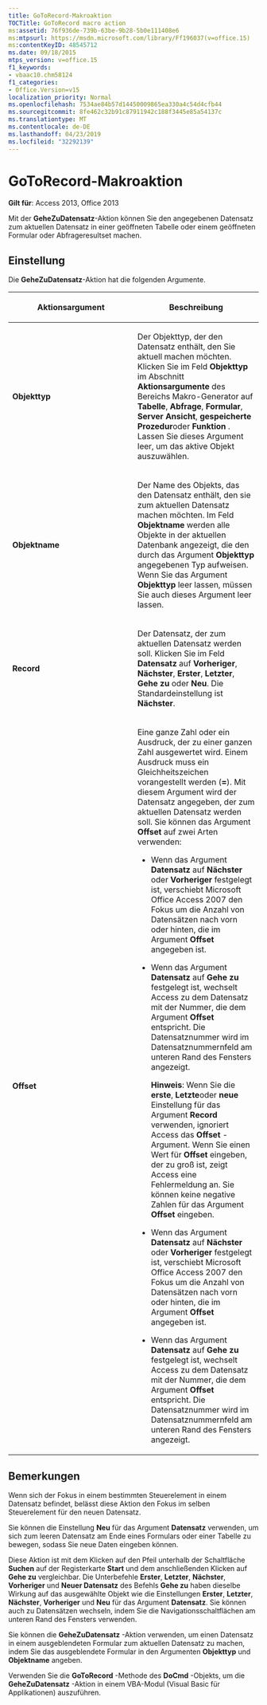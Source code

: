 ```yaml
---
title: GoToRecord-Makroaktion
TOCTitle: GoToRecord macro action
ms:assetid: 76f936de-739b-63be-9b28-5b0e111408e6
ms:mtpsurl: https://msdn.microsoft.com/library/Ff196037(v=office.15)
ms:contentKeyID: 48545712
ms.date: 09/18/2015
mtps_version: v=office.15
f1_keywords:
- vbaac10.chm58124
f1_categories:
- Office.Version=v15
localization_priority: Normal
ms.openlocfilehash: 7534ae84b57d14450009865ea330a4c54d4cfb44
ms.sourcegitcommit: 8fe462c32b91c87911942c188f3445e85a54137c
ms.translationtype: MT
ms.contentlocale: de-DE
ms.lasthandoff: 04/23/2019
ms.locfileid: "32292139"
---
```

# <a name="gotorecord-macro-action"></a>GoToRecord-Makroaktion


**Gilt für**: Access 2013, Office 2013

Mit der **GeheZuDatensatz**-Aktion können Sie den angegebenen Datensatz zum aktuellen Datensatz in einer geöffneten Tabelle oder einem geöffneten Formular oder Abfrageresultset machen.

## <a name="setting"></a>Einstellung

Die **GeheZuDatensatz**-Aktion hat die folgenden Argumente.

<table>
<colgroup>
<col style="width: 50%" />
<col style="width: 50%" />
</colgroup>
<thead>
<tr class="header">
<th><p>Aktionsargument</p></th>
<th><p>Beschreibung</p></th>
</tr>
</thead>
<tbody>
<tr class="odd">
<td><p><strong>Objekttyp</strong></p></td>
<td><p>Der Objekttyp, der den Datensatz enthält, den Sie aktuell machen möchten. Klicken Sie im Feld <strong>Objekttyp</strong> im Abschnitt <strong>Aktionsargumente</strong> des Bereichs Makro-Generator auf <strong>Tabelle</strong>, <strong>Abfrage</strong>, <strong>Formular</strong>, <strong>Server Ansicht</strong>, <strong>gespeicherte Prozedur</strong>oder <strong>Funktion</strong> . Lassen Sie dieses Argument leer, um das aktive Objekt auszuwählen.</p></td>
</tr>
<tr class="even">
<td><p><strong>Objektname</strong></p></td>
<td><p>Der Name des Objekts, das den Datensatz enthält, den sie zum aktuellen Datensatz machen möchten. Im Feld <strong>Objektname</strong> werden alle Objekte in der aktuellen Datenbank angezeigt, die den durch das Argument <strong>Objekttyp</strong> angegebenen Typ aufweisen. Wenn Sie das Argument <strong>Objekttyp</strong> leer lassen, müssen Sie auch dieses Argument leer lassen.</p></td>
</tr>
<tr class="odd">
<td><p><strong>Record</strong></p></td>
<td><p>Der Datensatz, der zum aktuellen Datensatz werden soll. Klicken Sie im Feld <strong>Datensatz</strong> auf <strong>Vorheriger</strong>, <strong>Nächster</strong>, <strong>Erster</strong>, <strong>Letzter</strong>, <strong>Gehe zu</strong> oder <strong>Neu</strong>. Die Standardeinstellung ist <strong>Nächster</strong>.</p></td>
</tr>
<tr class="even">
<td><p><strong>Offset</strong></p></td>
<td><p>Eine ganze Zahl oder ein Ausdruck, der zu einer ganzen Zahl ausgewertet wird. Einem Ausdruck muss ein Gleichheitszeichen vorangestellt werden (<strong>=</strong>). Mit diesem Argument wird der Datensatz angegeben, der zum aktuellen Datensatz werden soll. Sie können das Argument <strong>Offset</strong> auf zwei Arten verwenden:</p>
<ul>
<li><p>Wenn das Argument <strong>Datensatz</strong> auf <strong>Nächster</strong> oder <strong>Vorheriger</strong> festgelegt ist, verschiebt Microsoft Office Access 2007 den Fokus um die Anzahl von Datensätzen nach vorn oder hinten, die im Argument <strong>Offset</strong> angegeben ist.</p></li>
<li><p>Wenn das Argument <strong>Datensatz</strong> auf <strong>Gehe zu</strong> festgelegt ist, wechselt Access zu dem Datensatz mit der Nummer, die dem Argument <strong>Offset</strong> entspricht. Die Datensatznummer wird im Datensatznummernfeld am unteren Rand des Fensters angezeigt.</p>
<p><strong>Hinweis</strong>: Wenn Sie die <strong>erste</strong>, <strong>Letzte</strong>oder <strong>neue</strong> Einstellung für das Argument <strong>Record</strong> verwenden, ignoriert Access das <strong>Offset</strong> -Argument. Wenn Sie einen Wert für <strong>Offset</strong> eingeben, der zu groß ist, zeigt Access eine Fehlermeldung an. Sie können keine negative Zahlen für das Argument <strong>Offset</strong> eingeben.</p></li>
<li><p>Wenn das Argument <strong>Datensatz</strong> auf <strong>Nächster</strong> oder <strong>Vorheriger</strong> festgelegt ist, verschiebt Microsoft Office Access 2007 den Fokus um die Anzahl von Datensätzen nach vorn oder hinten, die im Argument <strong>Offset</strong> angegeben ist.</p></li>
<li><p>Wenn das Argument <strong>Datensatz</strong> auf <strong>Gehe zu</strong> festgelegt ist, wechselt Access zu dem Datensatz mit der Nummer, die dem Argument <strong>Offset</strong> entspricht. Die Datensatznummer wird im Datensatznummernfeld am unteren Rand des Fensters angezeigt.</p></li>
</ul>
</td>
</tr>
</tbody>
</table>


## <a name="remarks"></a>Bemerkungen

Wenn sich der Fokus in einem bestimmten Steuerelement in einem Datensatz befindet, belässt diese Aktion den Fokus im selben Steuerelement für den neuen Datensatz.

Sie können die Einstellung **Neu** für das Argument **Datensatz** verwenden, um sich zum leeren Datensatz am Ende eines Formulars oder einer Tabelle zu bewegen, sodass Sie neue Daten eingeben können.

Diese Aktion ist mit dem Klicken auf den Pfeil unterhalb der Schaltfläche **Suchen** auf der Registerkarte **Start** und dem anschließenden Klicken auf **Gehe zu** vergleichbar. Die Unterbefehle **Erster**, **Letzter**, **Nächster**, **Vorheriger** und **Neuer Datensatz** des Befehls **Gehe zu** haben dieselbe Wirkung auf das ausgewählte Objekt wie die Einstellungen **Erster**, **Letzter**, **Nächster**, **Vorheriger** und **Neu** für das Argument **Datensatz**. Sie können auch zu Datensätzen wechseln, indem Sie die Navigationsschaltflächen am unteren Rand des Fensters verwenden.

Sie können die **GeheZuDatensatz** -Aktion verwenden, um einen Datensatz in einem ausgeblendeten Formular zum aktuellen Datensatz zu machen, indem Sie das ausgeblendete Formular in den Argumenten **Objekttyp** und **Objektname** angeben.

Verwenden Sie die **GoToRecord** -Methode des **DoCmd** -Objekts, um die **GeheZuDatensatz** -Aktion in einem VBA-Modul (Visual Basic für Applikationen) auszuführen.

